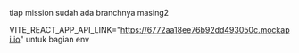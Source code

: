 tiap mission sudah ada branchnya masing2

VITE_REACT_APP_API_LINK="https://6772aa18ee76b92dd493050c.mockapi.io" untuk bagian env
